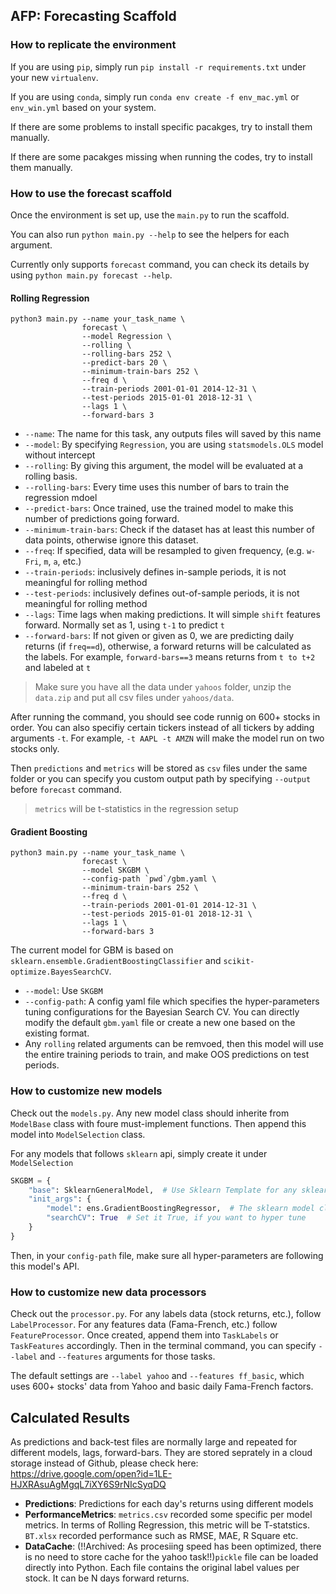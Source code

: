 ## AFP: Forecasting Scaffold

### How to replicate the environment

If you are using `pip`, simply run `pip install -r requirements.txt` under your new `virtualenv`.

If you are using `conda`, simply run `conda env create -f env_mac.yml` or `env_win.yml` based on your system.

If there are some problems to install specific pacakges, try to install them manually.

If there are some pacakges missing when running the codes, try to install them manually.

### How to use the forecast scaffold

Once the environment is set up, use the `main.py` to run the scaffold.

You can also run `python main.py --help` to see the helpers for each argument.

Currently only supports `forecast` command, you can check its details by using `python main.py forecast --help`.

#### Rolling Regression

```
python3 main.py --name your_task_name \
                forecast \
                --model Regression \
                --rolling \
                --rolling-bars 252 \
                --predict-bars 20 \
                --minimum-train-bars 252 \
                --freq d \
                --train-periods 2001-01-01 2014-12-31 \
                --test-periods 2015-01-01 2018-12-31 \
                --lags 1 \
                --forward-bars 3
```

* `--name`: The name for this task, any outputs files will saved by this name
* `--model`: By specifying `Regression`, you are using `statsmodels.OLS` model without intercept
* `--rolling`: By giving this argument, the model will be evaluated at a rolling basis.
* `--rolling-bars`: Every time uses this number of bars to train the regression mdoel
* `--predict-bars`: Once trained, use the trained model to make this number of predictions going forward.
* `--minimum-train-bars`: Check if the dataset has at least this number of data points, otherwise ignore this dataset.
* `--freq`: If specified, data will be resampled to given frequency, (e.g. `w-Fri`, `m`, `a`, etc.) 
* `--train-periods`: inclusively defines in-sample periods, it is not meaningful for rolling method
* `--test-periods`: inclusively defines out-of-sample periods, it is not meaningful for rolling method
* `--lags`: Time lags when making predictions. It will simple `shift` features forward. Normally set as 1, using `t-1` to predict `t`
* `--forward-bars`: If not given or given as 0, we are predicting daily returns (if `freq==d`), otherwise, a forward returns will be calculated as the labels. For example, `forward-bars==3` means returns from `t to t+2` and labeled at `t`

> Make sure you have all the data under `yahoos` folder, unzip the `data.zip` and put all csv files under `yahoos/data`.

After running the command, you should see code runnig on 600+ stocks in order. You can also specifiy certain tickers instead of all tickers by adding arguments `-t`. For example, `-t AAPL -t AMZN` will make the model run on two stocks only.

Then `predictions` and `metrics` will be stored as `csv` files under the same folder or you can specify you custom output path by specifying `--output` before `forecast` command.

> `metrics` will be t-statistics in the regression setup

#### Gradient Boosting

```
python3 main.py --name your_task_name \
                forecast \
                --model SKGBM \
                --config-path `pwd`/gbm.yaml \
                --minimum-train-bars 252 \
                --freq d \
                --train-periods 2001-01-01 2014-12-31 \
                --test-periods 2015-01-01 2018-12-31 \
                --lags 1 \
                --forward-bars 3
```
The current model for GBM is based on `sklearn.ensemble.GradientBoostingClassifier` and `scikit-optimize.BayesSearchCV`.

* `--model`: Use `SKGBM`
* `--config-path`: A config yaml file which specifies the hyper-parameters tuning configurations for the Bayesian Search CV. You can directly modify the default `gbm.yaml` file or create a new one based on the existing format.
* Any `rolling` related arguments can be remvoed, then this model will use the entire training periods to train, and make OOS predictions on test periods.

### How to customize new models

Check out the `models.py`. Any new model class should inherite from `ModelBase` class with foure must-implement functions. Then append this model into `ModelSelection` class.

For any models that follows `sklearn` api, simply create it under `ModelSelection`

```python
SKGBM = {
    "base": SklearnGeneralModel,  # Use Sklearn Template for any sklearn models
    "init_args": {
        "model": ens.GradientBoostingRegressor,  # The sklearn model class from skearln API
        "searchCV": True  # Set it True, if you want to hyper tune
    }
}
```

Then, in your `config-path` file, make sure all hyper-parameters are following this model's API.

### How to customize new data processors

Check out the `processor.py`. For any labels data (stock returns, etc.), follow `LabelProcessor`. For any features data (Fama-French, etc.) follow `FeatureProcessor`. Once created, append them into `TaskLabels` or `TaskFeatures` accordingly. Then in the terminal command, you can specify `--label` and `--features` arguments for those tasks.

The default settings are `--label yahoo` and `--features ff_basic`, which uses 600+ stocks' data from Yahoo and basic daily Fama-French factors.

## Calculated Results

As predictions and back-test files are normally large and repeated for different models, lags, forward-bars. They are stored seprately in a cloud storage instead of Github, please check here:
https://drive.google.com/open?id=1LE-HJXRAsuAgMgqL7iXY6S9rNIcSyqDQ

* **Predictions**: Predictions for each day's returns using different models
* **PerformanceMetrics**: `metrics.csv` recorded some specific per model metrics. In terms of Rolling Regression, this metric will be T-statstics. `BT.xlsx` recorded performance such as RMSE, MAE, R Square etc.
* **DataCache**: (!!Archived: As procesiing speed has been optimized, there is no need to store cache for the yahoo task!!)`pickle` file can be loaded directly into Python. Each file contains the original label values per stock. It can be N days forward returns.
